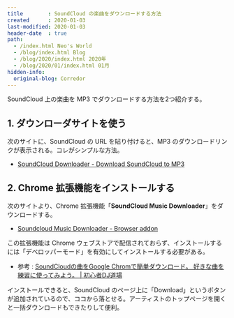 ```yaml
---
title        : SoundCloud の楽曲をダウンロードする方法
created      : 2020-01-03
last-modified: 2020-01-03
header-date  : true
path:
  - /index.html Neo's World
  - /blog/index.html Blog
  - /blog/2020/index.html 2020年
  - /blog/2020/01/index.html 01月
hidden-info:
  original-blog: Corredor
---
```


SoundCloud 上の楽曲を MP3 でダウンロードする方法を2つ紹介する。

## 1. ダウンローダサイトを使う

次のサイトに、SoundCloud の URL を貼り付けると、MP3 のダウンロードリンクが表示される。コレがシンプルな方法。

- [SoundCloud Downloader - Download SoundCloud to MP3](https://sclouddownloader.net)

## 2. Chrome 拡張機能をインストールする

次のサイトより、Chrome 拡張機能「**SoundCloud Music Downloader**」をダウンロードする。

- [Soundcloud Music Downloader - Browser addon](https://addoncrop.com/soundcloud-music-downloader/)

この拡張機能は Chrome ウェブストアで配信されておらず、インストールするには「デベロッパーモード」を有効にしてインストールする必要がある。

- 参考 : [SoundCloudの曲をGoogle Chromで簡単ダウンロード。 好きな曲を練習に使ってみよう。 | 初心者DJ道場](http://beginner-dj.site/archives/267.html)

インストールできると、SoundCloud のページ上に「Download」というボタンが追加されているので、ココから落とせる。アーティストのトップページを開くと一括ダウンロードもできたりして便利。
